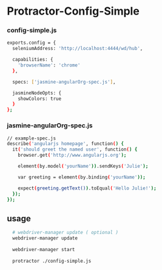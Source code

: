 # Protractor-Config-Simple

### config-simple.js
```bash
exports.config = {
  seleniumAddress: 'http://localhost:4444/wd/hub',

  capabilities: {
    'browserName': 'chrome'
  },

  specs: ['jasmine-angularOrg-spec.js'],

  jasmineNodeOpts: {
    showColors: true
  }
};
```

### jasmine-angularOrg-spec.js
```bash
// example-spec.js
describe('angularjs homepage', function() {
  it('should greet the named user', function() {
    browser.get('http://www.angularjs.org');

    element(by.model('yourName')).sendKeys('Julie');

    var greeting = element(by.binding('yourName'));

    expect(greeting.getText()).toEqual('Hello Julie!');
  });
});
```

## usage
```bash
  # webdriver-manager update ( optional )
  webdriver-manager update 
  
  webdriver-manager start
  
  protractor ./config-simple.js
```

